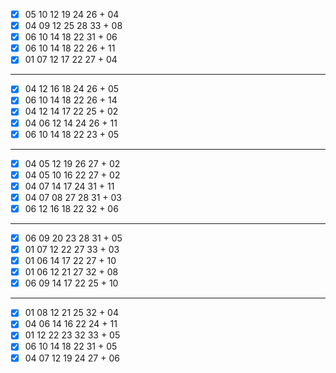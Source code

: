 - [x] 05 10 12 19 24 26 + 04
- [x] 04 09 12 25 28 33 + 08
- [x] 06 10 14 18 22 31 + 06
- [x] 06 10 14 18 22 26 + 11
- [x] 01 07 12 17 22 27 + 04
***
- [x] 04 12 16 18 24 26 + 05
- [x] 06 10 14 18 22 26 + 14
- [x] 04 12 14 17 22 25 + 02
- [x] 04 06 12 14 24 26 + 11
- [x] 06 10 14 18 22 23 + 05
***
- [x] 04 05 12 19 26 27 + 02
- [x] 04 05 10 16 22 27 + 02
- [x] 04 07 14 17 24 31 + 11
- [x] 04 07 08 27 28 31 + 03
- [x] 06 12 16 18 22 32 + 06
***
- [x] 06 09 20 23 28 31 + 05
- [x] 01 07 12 22 27 33 + 03
- [x] 01 06 14 17 22 27 + 10
- [x] 01 06 12 21 27 32 + 08
- [x] 06 09 14 17 22 25 + 10
***
- [x] 01 08 12 21 25 32 + 04
- [x] 04 06 14 16 22 24 + 11
- [x] 01 12 22 23 32 33 + 05
- [x] 06 10 14 18 22 31 + 05
- [x] 04 07 12 19 24 27 + 06
